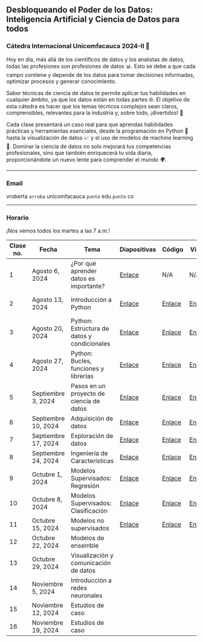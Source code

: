 ## Desbloqueando el Poder de los Datos: Inteligencia Artificial y Ciencia de Datos para todos
### Cátedra Internacional Unicomfacauca 2024-II 🚀

Hoy en día, más allá de los científicos de datos y los analistas de datos, todas las profesiones son profesiones de datos 📊. Esto se debe a que cada campo contiene y depende de los datos para tomar decisiones informadas, optimizar procesos y generar conocimiento.

Saber técnicas de ciencia de datos te permite aplicar tus habilidades en cualquier ámbito, ya que los datos están en todas partes 🌐. El objetivo de esta cátedra es hacer que los temas técnicos complejos sean claros, comprensibles, relevantes para la industria y, sobre todo, ¡divertidos! 👾

Cada clase presentará un caso real para que aprendas habilidades prácticas y herramientas esenciales, desde la programación en Python 🐍 hasta la visualización de datos 📈 y el uso de modelos de machine learning 🤖. Dominar la ciencia de datos no solo mejorará tus competencias profesionales, sino que también enriquecerá tu vida diaria, proporcionándote un nuevo lente para comprender el mundo 🌍.

***

### Email 

vroberta `arroba` unicomfacauca `punto` edu `punto` co

***

### Horario

¡Nos vemos todos los martes a las 7 a.m.!

| **Clase no.** | **Fecha**           | **Tema**                                 | **Diapositivas**                                                                                                                                                                                                                                     | **Código**                                                                                      | **Video**                                                                                                                     | **Clave** | **Taller**                                                                                                             |
|---------------|---------------------|------------------------------------------|------------------------------------------------------------------------------------------------------------------------------------------------------------------------------------------------------------------------------------------------------|-------------------------------------------------------------------------------------------------|-------------------------------------------------------------------------------------------------------------------------------|-----------|------------------------------------------------------------------------------------------------------------------------|
| 1             | Agosto 6, 2024      | ¿Por qué aprender datos es importante?   | [Enlace](https://nbviewer.org/github/vivianamarquez/unicomfacauca-ai-2024/blob/main/clases/01.%20%C2%BFPor%20qu%C3%A9%20aprender%20datos%20es%20tan%20importante%3F%20/01.%20%C2%BFPor%20qu%C3%A9%20aprender%20datos%20es%20tan%20importante%3F.pdf) | N/A                                                                                             | N/A                                                                                                                           | N/A       | [Enlace](https://forms.gle/GJHpEWBKzXxTQFrs9)                                                                          |
| 2             | Agosto 13, 2024     | Introducción a Python                    | [Enlace](https://nbviewer.org/github/vivianamarquez/unicomfacauca-ai-2024/blob/main/clases/02.%20Programaci%C3%B3n%20en%20Python%20Parte%201/02.%20Programaci%C3%B3n%20en%20Python%20Parte%201.pptx.pdf)                                             | [Enlace](https://colab.research.google.com/drive/14i3bmnxjpdEHmjWWNo_iSKF336Dv3XtC?usp=sharing) | [Enlace]([https://us06web.zoom.us/rec/share/UDBYd02fVke7u6e7lXAtKvU7ufoBPFeTZIiTSeoa9SZefEKXBjxXFI2ui3U4Rcio.jGJNsXxlQMwtoCcO](https://www.youtube.com/watch?v=bwMGLvUQpO8)) | N/A  | [Enlace](https://colab.research.google.com/drive/14i3bmnxjpdEHmjWWNo_iSKF336Dv3XtC?usp=sharing) -- Ejercicios al final |
| 3             | Agosto 20, 2024     | Python: Estructura de datos y condicionales     | [Enlace](https://nbviewer.org/github/vivianamarquez/unicomfacauca-ai-2024/blob/main/clases/03.%20Python%20Estructura%20de%20datos%20y%20Bucles/03.%20Python%20Estructura%20de%20Datos%20y%20Bucles.pdf)                                              | [Enlace](https://colab.research.google.com/drive/1Jlv5nKz6sDaSVsbyjosM14eo14ObNoXn)             | [Enlace](https://us06web.zoom.us/rec/share/aEwgc9VgBe8TP6-V5O-4PY0-P3CsVaqmrb49ul_0-86msLGmIgR6NZ90f3wEdad3.z9hI9XGRPOuXpEaf) | U7@*Ah9f  | [Enlace](https://colab.research.google.com/drive/1uolAxCz5n4WGRZ9yJ6GvdXroXA-qTE2g?usp=sharing)                        |
| 4             | Agosto 27, 2024     | Python: Bucles, funciones y librerías            | [Enlace](https://nbviewer.org/github/vivianamarquez/unicomfacauca-ai-2024/blob/4a08571bc6a0057d6adc3a4c5a0113792dc41e90/clases/04.%20Python%20Bucles%2C%20Funciones%20y%20Librer%C3%ADas/04.%20Programaci%C3%B3n%20en%20Python%20Pt%203.pdf)                            | [Enlace](https://colab.research.google.com/drive/1apho4MjT__ORPghrLqWkj9fS1tUtqQVq?usp=sharing) |   [Enlace](https://us06web.zoom.us/rec/share/Nk32umhpiAUjMSNVN9HORDm9SI-0wvQowGxaemQXmIZFjnrMrWEQ1EIr_v4f3Ve-._ScO6pIkkQQT8qZ4)                                                                                                                            |    76iQEA2@       | [Enlace](https://colab.research.google.com/drive/1ZL6ggUyX1WxgsWKIauQq3VWwl57JV96q?usp=sharing)                        |
| 5  | Septiembre 3, 2024  | Pasos en un proyecto de ciencia de datos | [Enlace](https://nbviewer.org/github/vivianamarquez/unicomfacauca-ai-2024/blob/main/clases/05.%20Proyecto%20AI/05.%20Un%20proyecto%20de%20ciencia%20de%20datos.pdf) | [Enlace](https://colab.research.google.com/drive/1rm91WGUJNv_hRn77BE3qj2heKA2t4zLt?usp=sharing) | [Enlace](https://us06web.zoom.us/rec/share/Un1pufg0xmX0TumVPSGZyBdCTIseFfBjz3X1ymMNquBkA2LpLGI9QV0_iGny-77D.QtyrMKXxI0ftlIc-)  |  3+.Z+^.O | Diapositiva 44 |
| 6  | Septiembre 10, 2024 | Adquisición de datos                     |  [Enlace](https://nbviewer.org/github/vivianamarquez/unicomfacauca-ai-2024/blob/main/clases/06.%20Adquisici%C3%B3n%20de%20datos/06.%20Adquisici%C3%B3n%20de%20datos.pdf)         |   [Enlace](https://colab.research.google.com/drive/1SD0uy67f7RAxAocdK4DXW3e2lNliAWA2?usp=sharing)                                  |  [Enlace](https://us06web.zoom.us/rec/share/yZdhRVX6Y2afRLch2EKa4oBF9AupSHB0Ic_zZuLv39VN8sSKBTeJNjgi-BTumASv.WwPbXIkoJ6fNF6gY) | BMr=CJ59  |  [Enlace](https://colab.research.google.com/drive/16ne-V9DwTVEfhA6AAPcFxZDrp1SV-14M?usp=sharing)    (Bonus)          |
| 7  | Septiembre 17, 2024 | Exploración de datos  |   [Enlace](https://nbviewer.org/github/vivianamarquez/unicomfacauca-ai-2024/blob/main/clases/07.%20Exploraci%C3%B3n%20de%20datos/07.%20Exploraci%C3%B3n%20de%20datos.pdf)        |  [Enlace](https://colab.research.google.com/drive/1PJw_z5QhoimnpZk5Pqd5VODcoSjemW01?usp=sharing)           | [Enlace](https://us06web.zoom.us/rec/share/RCwDCuqHBxtJPHiI5Wx1IF7kXMri3OfoVB7gaNojjSZwqKe39xiZEmtRwuCPkc2E.j5pPj9JUE1mobOsL)  | 5PZM.R^a  |   Diapositiva 35             |
| 8  | Septiembre 24, 2024 | Ingeniería de Características |  [Enlace](https://nbviewer.org/github/vivianamarquez/unicomfacauca-ai-2024/blob/main/clases/08.%20Ingenier%C3%ADa%20de%20Caracter%C3%ADsticas/08.%20Ingenier%C3%ADa%20de%20Caracter%C3%ADsticas.pptx.pdf)   |    [Enlace](https://colab.research.google.com/drive/1j7V0oLEx_LOBJrKONLSmr5EVZtZxIdax?usp=sharing)    | [Enlace](https://us06web.zoom.us/rec/share/tQ6lplQsbbDZGBOUhzbfJYDu7EAbu5p-cKa27_1k0RAjf8IZGq3q_AkpAKkdqrQ0.7OGoEipuTUYZ206N)  | t+ft5e26  | Diapositiva 46               |
| 9  | Octubre 1, 2024     |  Modelos Supervisados: Regresión |  [Enlace](https://github.com/vivianamarquez/unicomfacauca-ai-2024/blob/main/clases/09.%20Modelos%20Supervisados%20-%20Regresi%C3%B3n/09.%20Modelos%20supervisados_%20Regresi%C3%B3n.pdf)  |  [Enlace](https://colab.research.google.com/drive/1EoB8U1wr5KTs7kIY8LL377Imrqzt7CbA?usp=sharing)  | [Enlace](https://us06web.zoom.us/rec/share/pZKrP-fFQzFLIxt72uT4MxqzcCxLz_lG9PIva5C2FNbvuJqcQYdRqQH1NrXpfO4.zTA55cf4ek7QE6mK)  | v5?78R8d |   [Enlace](https://colab.research.google.com/drive/1-sUX-O6Ya8Ro22Z4pKaRaievk1cNzFHF?usp=sharing)             |
| 10 | Octubre 8, 2024 |  Modelos Supervisados: Clasificación   | [Enlace](https://nbviewer.org/github/vivianamarquez/unicomfacauca-ai-2024/blob/main/clases/10.%20Modelos%20Supervisados%20-%20Clasificaci%C3%B3n/10.%20Modelos%20supervisados_%20Clasificaci%C3%B3n.pdf)   | [Enlace](https://colab.research.google.com/drive/1fVP3O4roR60W0mioWXSRh6jX-D2xXJZS?usp=sharing) | [Enlace](https://us06web.zoom.us/rec/share/xv3hlq8bqKR0JqYxTxadH1w3nxrfPV-d6Y8QTOC4rkSmWrIUYUJYOAz7zVPaEHuZ.7_FzkqK0RujOhQXT) | smcx#4N1  |  [Enlace](https://colab.research.google.com/drive/1tnOLfCNKQjBBYcqafHKVe7sPYgP-Qlcm?usp=sharing)     |
| 11 | Octubre 15, 2024    |  Modelos no supervisados     | [Enlace](https://nbviewer.org/github/vivianamarquez/unicomfacauca-ai-2024/blob/main/clases/11.%20Modelos%20NO%20supervisados/11.%20Modelos%20NO%20supervisados.pptx.pdf) | [Enlace](https://colab.research.google.com/drive/1CnrDudTWnrHlU_Wh0PUWBLcEz3zLNmnG#scrollTo=eZEtKsVFGFcE)  | [Enlace](https://us06web.zoom.us/rec/share/Tn1i3Pr7Uvpjqt3XmSMKqK6KQPPvId4zc5Sd7Vsmd1Qm3jM6Jey6XZvBISyOILw4.cqaiBQdSCPkHrj9l)  |  5HnXi.c. |  Diapositiva 59  |
| 12 | Octubre 22, 2024    |     Modelos de ensemble              |                                                                                                                                                                     |                                                                                                 |   |   |                |
| 13 | Octubre 29, 2024    |    Visualización y comunicación de datos                   |                                                                                                                                                                     |                                                                                                 |   |   |                |
| 14 | Noviembre 5, 2024   |  Introducción a redes neuronales   |                                                                                                                                                                     |                                                                                                 |   |   |                |
| 15 | Noviembre 12, 2024  |   Estudios de caso         |                                                                                                                                                                     |                                                                                                 |   |   |                |
| 16 | Noviembre 19, 2024  |     Estudios de caso                    |                                                                                                                                                                     |                                                                                                 |   |   |                |
